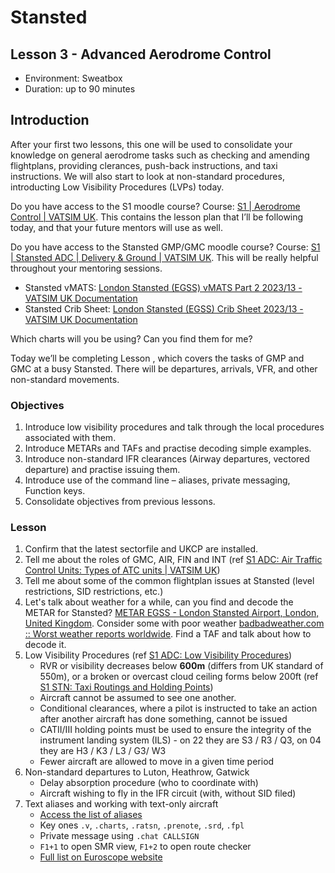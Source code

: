 # Stansted

## Lesson 3 - Advanced Aerodrome Control

- Environment: Sweatbox
- Duration: up to 90 minutes

## Introduction

After your first two lessons, this one will be used to consolidate your knowledge on general aerodrome tasks such as checking and amending flightplans, providing clerances, push-back instructions, and taxi instructions. We will also start to look at non-standard procedures, introducting Low Visibility Procedures (LVPs) today.

Do you have access to the S1 moodle course? Course: [S1 | Aerodrome Control | VATSIM UK](https://moodle.vatsim.uk/course/view.php?id=15). This contains the lesson plan that I’ll be following today, and that your future mentors will use as well.

Do you have access to the Stansted GMP/GMC moodle course? Course: [S1 | Stansted ADC | Delivery & Ground | VATSIM UK](https://moodle.vatsim.uk/enrol/index.php?id=56). This will be really helpful throughout your mentoring sessions.

- Stansted vMATS: [London Stansted (EGSS) vMATS Part 2 2023/13 - VATSIM UK Documentation](https://community.vatsim.uk/files/downloads/file/162-london-stansted-egss-vmats-part-2/)
- Stansted Crib Sheet: [London Stansted (EGSS) Crib Sheet 2023/13 - VATSIM UK Documentation](https://community.vatsim.uk/files/downloads/file/156-london-stansted-egss-crib-sheet/)

Which charts will you be using? Can you find them for me?

Today we’ll be completing Lesson , which covers the tasks of GMP and GMC at a busy Stansted. There will be departures, arrivals, VFR, and other non-standard movements.

### Objectives

1. Introduce low visibility procedures and talk through the local procedures associated with them.
2. Introduce METARs and TAFs and practise decoding simple examples.
3. Introduce non-standard IFR clearances (Airway departures, vectored departure) and practise issuing them.
4. Introduce use of the command line – aliases, private messaging, Function keys.
5. Consolidate objectives from previous lessons.

### Lesson

1. Confirm that the latest sectorfile and UKCP are installed.
2. Tell me about the roles of GMC, AIR, FIN and INT (ref [S1 ADC: Air Traffic Control Units: Types of ATC units | VATSIM UK](https://moodle.vatsim.uk/mod/lesson/view.php?id=454&pageid=844))
3. Tell me about some of the common flightplan issues at Stansted (level restrictions, SID restrictions, etc.)
4. Let's talk about weather for a while, can you find and decode the METAR for Stansted? [METAR EGSS - London Stansted Airport, London, United Kingdom](https://metar-taf.com/egss). Consider some with poor weather [badbadweather.com :: Worst weather reports worldwide](https://badbadweather.com/). Find a TAF and talk about how to decode it.
5. Low Visibility Procedures (ref [S1 ADC: Low Visibility Procedures](https://moodle.vatsim.uk/mod/lesson/view.php?id=720))
   - RVR or visibility decreases below **600m** (differs from UK standard of 550m), or a broken or overcast cloud ceiling forms below 200ft (ref [S1 STN: Taxi Routings and Holding Points](https://moodle.vatsim.uk/mod/lesson/view.php?id=1321&pageid=2255))
   - Aircraft cannot be assumed to see one another.
   - Conditional clearances, where a pilot is instructed to take an action after another aircraft has done something, cannot be issued
   - CATII/III holding points must be used to ensure the integrity of the instrument landing system (ILS) - on 22 they are S3 / R3 / Q3, on 04 they are H3 / K3 / L3 / G3/ W3
   - Fewer aircraft are allowed to move in a given time period
6. Non-standard departures to Luton, Heathrow, Gatwick
   - Delay absorption procedure (who to coordinate with)
   - Aircraft wishing to fly in the IFR circuit (with, without SID filed)
7. Text aliases and working with text-only aircraft
   - [Access the list of aliases](https://docs.vatsim.uk/General/Use%20of%20Software/Text%20Alias/)
   - Key ones `.v`, `.charts`, `.ratsn`, `.prenote`, `.srd`, `.fpl`
   - Private message using `.chat CALLSIGN`
   - `F1+1` to open SMR view, `F1+2` to open route checker
   - [Full list on Euroscope website](https://www.euroscope.hu/wp/editing-and-function-keys/)
